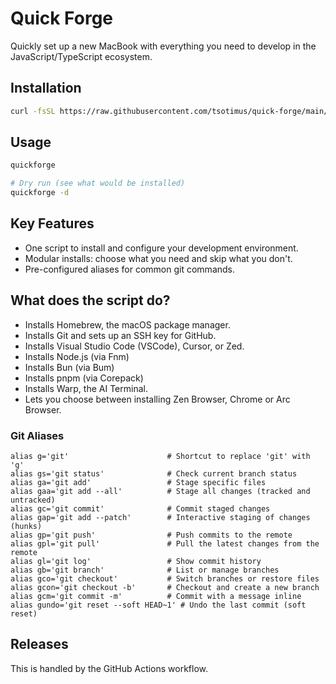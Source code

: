 # Quick Forge

Quickly set up a new MacBook with everything you need to develop in the JavaScript/TypeScript ecosystem.

## Installation

```bash
curl -fsSL https://raw.githubusercontent.com/tsotimus/quick-forge/main/install.sh | bash
```

## Usage

```bash
quickforge

# Dry run (see what would be installed)
quickforge -d
```

## Key Features

- One script to install and configure your development environment.
- Modular installs: choose what you need and skip what you don't.
- Pre-configured aliases for common git commands.

## What does the script do?

- Installs Homebrew, the macOS package manager.
- Installs Git and sets up an SSH key for GitHub.
- Installs Visual Studio Code (VSCode), Cursor, or Zed.
- Installs Node.js (via Fnm)
- Installs Bun (via Bum)
- Installs pnpm (via Corepack)
- Installs Warp, the AI Terminal.
- Lets you choose between installing Zen Browser, Chrome or Arc Browser.

### Git Aliases

```shell
alias g='git'                      # Shortcut to replace 'git' with 'g'
alias gs='git status'              # Check current branch status
alias ga='git add'                 # Stage specific files
alias gaa='git add --all'          # Stage all changes (tracked and untracked)
alias gc='git commit'              # Commit staged changes
alias gap='git add --patch'        # Interactive staging of changes (hunks)
alias gp='git push'                # Push commits to the remote
alias gpl='git pull'               # Pull the latest changes from the remote
alias gl='git log'                 # Show commit history
alias gb='git branch'              # List or manage branches
alias gco='git checkout'           # Switch branches or restore files
alias gcon='git checkout -b'       # Checkout and create a new branch
alias gcm='git commit -m'          # Commit with a message inline
alias gundo='git reset --soft HEAD~1' # Undo the last commit (soft reset)
```

## Releases

This is handled by the GitHub Actions workflow.